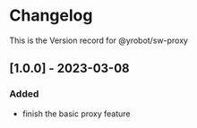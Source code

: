 # Changelog

This is the Version record for @yrobot/sw-proxy

## [1.0.0] - 2023-03-08

### Added

- finish the basic proxy feature
